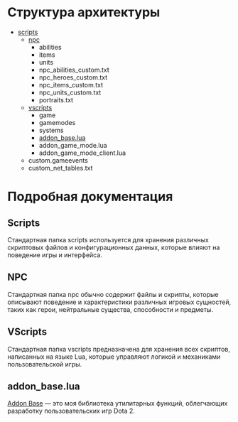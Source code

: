 # Структура архитектуры
- [scripts](#scripts)
  - [npc](#npc)
    - abilities
    - items
    - units
    - npc_abilities_custom.txt
    - npc_heroes_custom.txt
    - npc_items_custom.txt
    - npc_units_custom.txt
    - portraits.txt
  - [vscripts](#vscripts)
    - game
    - gamemodes
    - systems
    - [addon_base.lua](#addon_base.lua)
    - addon_game_mode.lua
    - addon_game_mode_client.lua
  - custom.gameevents
  - custom_net_tables.txt

# Подробная документация
## Scripts
Стандартная папка scripts используется для хранения различных скриптовых файлов и конфигурационных данных, которые влияют на поведение игры и интерфейса.

## NPC
Стандартная папка npc обычно содержит файлы и скрипты, которые описывают поведение и характеристики различных игровых сущностей, таких как герои, нейтральные существа, способности и предметы.

## VScripts
Стандартная папка vscripts предназначена для хранения всех скриптов, написанных на языке Lua, которые управляют логикой и механиками пользовательской игры.

## addon_base.lua
[Addon Base](../custom_game/addon_base.lua) — это моя библиотека утилитарных функций, облегчающих разработку пользовательских игр Dota 2.
